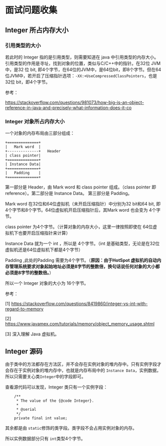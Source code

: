 # 面试问题收集

## Integer 所占内存大小

### 引用类型的大小

若此时的 Integer 指的是引用类型，则需要知道在 java 中引用类型的内存大小。引用类型的作用是寻址，找到对象的位置，类似与C/C++中的指针。在32位 JVM中，是32 位 bit, 即4个字节，在64位的JVM中，是64位bit，即8个字节。但在64位JVM中，若开启了压缩指针选项：`-XX:+UseCompressedClassPointers`，也是32位 bit，即4个字节。

参考：

https://stackoverflow.com/questions/981073/how-big-is-an-object-reference-in-java-and-precisely-what-information-does-it-co

### Integer 对象所占内存大小

一个对象的内存布局由三部分组成：

```
+==============+
|   Mark word  |
+--------------+   Header
| class pointer|
+==============+
| Instance Data|
+==============+
|   Padding    |
+==============+
```

第一部分是 Header，由 Mark word 和 class pointer 组成。（class pointer 即 reference）。第二部分是 Instance Data。 第三部分是 Padding。

Mark word 在32位和64位虚拟机（未开启压缩指针）中分别为32 bit和64 bit, 即4个字节和8个字节。64位虚拟机开启压缩指针后，其Mark word 也会变为 4个字节。

class pointer 为4个字节。（计算对象的内存大小，这里一律按照即使在 64位虚拟机下也要开启压缩指针来计算）

Instance Data 就为一个 int ，所以是 4个字节。（int 是基础类型，无论是在32位虚拟机还是64位虚拟机下都是4个字节）

Padding ,此处的Padding 需要为4个字节。（**原因：由于HotSpot 虚拟机的自动内存管理系统要求对象起始地址必须是8字节的整数倍，换句话说任何对象的大小都必须是8字节的整数倍。**）

所以一个 Integer 对象的大小为 16个字节。

参考：

[1] https://stackoverflow.com/questions/8419860/integer-vs-int-with-regard-to-memory

[2] https://www.javamex.com/tutorials/memory/object_memory_usage.shtml

[3] 深入理解 Java 虚拟机。

## Integer 源码

由于类中的方法都存在方法区，并不会存在实例对象的堆内存中。只有实例字段才会存在于实例对象的堆内存中，也就是内存布局中的 `Instance Data`，实例数据，所以只需要关心类`Integer`中的字段即可。

查看源代码可以发现，Integer 类只有一个实例字段：

```
    /**
     * The value of the {@code Integer}.
     *
     * @serial
     */
    private final int value;
```

其余都是由 `static`修饰的类字段。类字段不会占用实例对象的内存。

所以实例数据部分只有 `int`类型4个字节。

